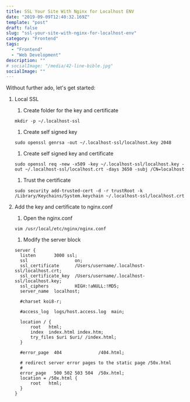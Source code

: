 ```yaml
---
title: SSL Your Site With Nginx for Localhost ENV
date: "2019-09-09T12:40:32.169Z"
template: "post"
draft: false
slug: "ssl-your-site-with-nginx-for-localhost-env"
category: "Frontend"
tags:
  - "Frontend"
  - "Web Development"
description: ""
# socialImage: "/media/42-line-bible.jpg"
socialImage: ""
---
```


Without further ado, let's get started:

1. Local SSL

   1. Create folder for the key and certificate

   ```
   mkdir -p ~/.localhost-ssl
   ```

   1. Create self signed key

   ```
   sudo openssl genrsa -out ~/.localhost-ssl/localhost.key 2048
   ```

   1. Create self signed key and certificate

   ```
   sudo openssl req -new -x509 -key ~/.localhost-ssl/localhost.key -out ~/.localhost-ssl/localhost.crt -days 3650 -subj /CN=localhost
   ```

   1. Trust the certificate

   ```
   sudo security add-trusted-cert -d -r trustRoot -k /Library/Keychains/System.keychain ~/.localhost-ssl/localhost.crt
   ```

2. Add the key and certificate to nginx.conf

   1. Open the nginx.conf

   ```
   vim /usr/local/etc/nginx/nginx.conf
   ```

   1. Modify the server block

   ```
   server {
     listen       3000 ssl;
     ssl                  on;
     ssl_certificate      /Users/username/.localhost-ssl/localhost.crt;
     ssl_certificate_key  /Users/username/.localhost-ssl/localhost.key;
     ssl_ciphers          HIGH:!aNULL:!MD5;
     server_name  localhost;

     #charset koi8-r;

     #access_log  logs/host.access.log  main;

     location / {
         root   html;
         index  index.html index.htm;
         try_files $uri $uri/ /index.html;
     }

     #error_page  404              /404.html;

     # redirect server error pages to the static page /50x.html
     #
     error_page   500 502 503 504  /50x.html;
     location = /50x.html {
         root   html;
     }
   }
   ```
